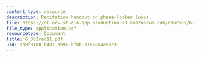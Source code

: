```yaml
---
content_type: resource
description: Recitation handout on phase-locked loops.
file: https://ol-ocw-studio-app-production.s3.amazonaws.com/courses/6-302-feedback-systems-spring-2007/ab8f3180b481db95bf8ba153804c6ac3_6_302rec11.pdf
file_type: application/pdf
resourcetype: Document
title: 6_302rec11.pdf
uid: ab8f3180-b481-db95-bf8b-a153804c6ac3
---
```

